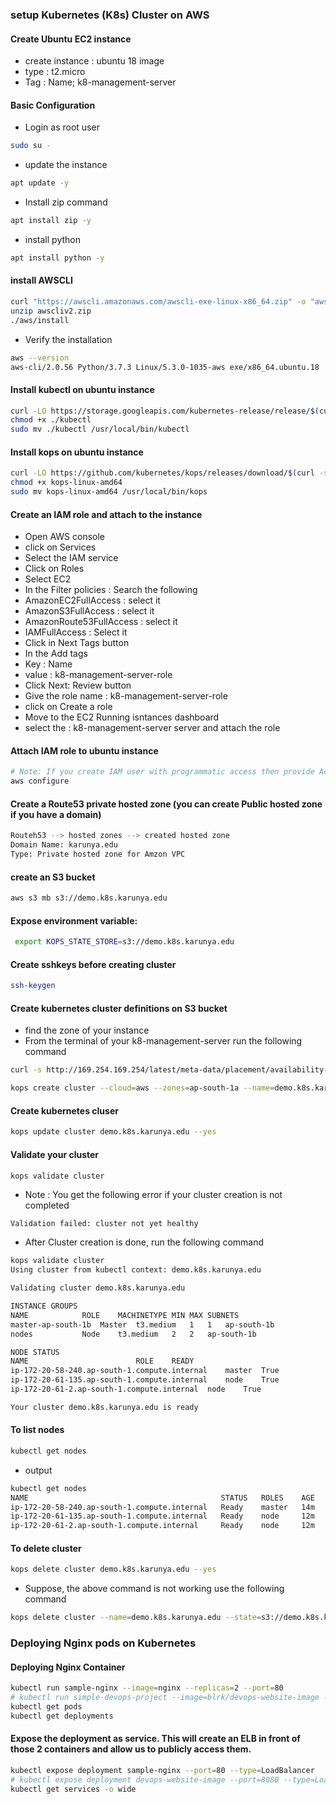 ### setup Kubernetes (K8s) Cluster on AWS
#### Create Ubuntu EC2 instance
* create instance : ubuntu 18 image
* type : t2.micro
* Tag : Name; k8-management-server
#### Basic Configuration
* Login as root user
``` bash
sudo su -
```
* update the instance
``` bash
apt update -y
```
* Install zip command
``` bash
apt install zip -y 
```
* install python
``` bash
apt install python -y
```
#### install AWSCLI
``` bash
curl "https://awscli.amazonaws.com/awscli-exe-linux-x86_64.zip" -o "awscliv2.zip"
unzip awscliv2.zip
./aws/install
```
* Verify the installation
``` bash
aws --version
aws-cli/2.0.56 Python/3.7.3 Linux/5.3.0-1035-aws exe/x86_64.ubuntu.18
```
#### Install kubectl on ubuntu instance
``` bash
curl -LO https://storage.googleapis.com/kubernetes-release/release/$(curl -s https://storage.googleapis.com/kubernetes-release/release/stable.txt)/bin/linux/amd64/kubectl
chmod +x ./kubectl
sudo mv ./kubectl /usr/local/bin/kubectl
```
#### Install kops on ubuntu instance
``` bash
curl -LO https://github.com/kubernetes/kops/releases/download/$(curl -s https://api.github.com/repos/kubernetes/kops/releases/latest | grep tag_name | cut -d '"' -f 4)/kops-linux-amd64
chmod +x kops-linux-amd64
sudo mv kops-linux-amd64 /usr/local/bin/kops
```
#### Create an IAM role and attach to the instance
* Open AWS console
* click on Services
* Select the IAM service
* Click on Roles
* Select EC2
* In the Filter policies : Search the following
* AmazonEC2FullAccess : select it
* AmazonS3FullAccess : select it
* AmazonRoute53FullAccess : select it
* IAMFullAccess : Select it
* Click in Next Tags button
* In the Add tags
* Key : Name
* value : k8-management-server-role
* Click Next: Review button
* Give the role name : k8-management-server-role
* click on Create a role 
* Move to the EC2 Running isntances dashboard
* select the : k8-management-server server and attach the role

#### Attach IAM role to ubuntu instance
``` bash
# Note: If you create IAM user with programmatic access then provide Access keys. Otherwise region information is enough
aws configure
```
#### Create a Route53 private hosted zone (you can create Public hosted zone if you have a domain)
``` bash
Routeh53 --> hosted zones --> created hosted zone  
Domain Name: karunya.edu
Type: Private hosted zone for Amzon VPC
```
#### create an S3 bucket
``` bash
aws s3 mb s3://demo.k8s.karunya.edu
```
#### Expose environment variable:
``` bash
 export KOPS_STATE_STORE=s3://demo.k8s.karunya.edu
 ```
#### Create sshkeys before creating cluster
``` bash
ssh-keygen
```
#### Create kubernetes cluster definitions on S3 bucket
* find the zone of your instance
* From the terminal of your k8-management-server run the following command
``` bash
curl -s http://169.254.169.254/latest/meta-data/placement/availability-zone
```
``` bash
kops create cluster --cloud=aws --zones=ap-south-1a --name=demo.k8s.karunya.edu --dns-zone=karunya.edu --dns private 
```
#### Create kubernetes cluser
``` bash
kops update cluster demo.k8s.karunya.edu --yes
```
#### Validate your cluster
``` bash
kops validate cluster
```
* Note : You get the following error if your cluster creation is not completed
``` 
Validation failed: cluster not yet healthy
```
* After Cluster creation is done, run the following command
``` bash
kops validate cluster
Using cluster from kubectl context: demo.k8s.karunya.edu

Validating cluster demo.k8s.karunya.edu

INSTANCE GROUPS
NAME			ROLE	MACHINETYPE	MIN	MAX	SUBNETS
master-ap-south-1b	Master	t3.medium	1	1	ap-south-1b
nodes			Node	t3.medium	2	2	ap-south-1b

NODE STATUS
NAME						ROLE	READY
ip-172-20-58-240.ap-south-1.compute.internal	master	True
ip-172-20-61-135.ap-south-1.compute.internal	node	True
ip-172-20-61-2.ap-south-1.compute.internal	node	True

Your cluster demo.k8s.karunya.edu is ready
```
#### To list nodes
``` bash
kubectl get nodes
```
* output
``` bash
kubectl get nodes
NAME                                           STATUS   ROLES    AGE   VERSION
ip-172-20-58-240.ap-south-1.compute.internal   Ready    master   14m   v1.18.9
ip-172-20-61-135.ap-south-1.compute.internal   Ready    node     12m   v1.18.9
ip-172-20-61-2.ap-south-1.compute.internal     Ready    node     12m   v1.18.9
```
#### To delete cluster
``` bash
kops delete cluster demo.k8s.karunya.edu --yes
```
* Suppose, the above command is not working use the following command
``` bash
kops delete cluster --name=demo.k8s.karunya.edu --state=s3://demo.k8s.karunya.edu --yes
```
### Deploying Nginx pods on Kubernetes
#### Deploying Nginx Container
``` bash
kubectl run sample-nginx --image=nginx --replicas=2 --port=80
# kubectl run simple-devops-project --image=blrk/devops-website-image --replicas=2 --port=8080
kubectl get pods
kubectl get deployments
```
#### Expose the deployment as service. This will create an ELB in front of those 2 containers and allow us to publicly access them.
``` bash
kubectl expose deployment sample-nginx --port=80 --type=LoadBalancer
# kubectl expose deployment devops-website-image --port=8080 --type=LoadBalancer
kubectl get services -o wide
```

